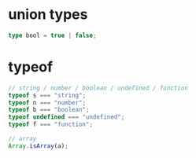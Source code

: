 # union types

```typescript
type bool = true | false;
```

# typeof

```javascript
// string / number / boolean / undefined / function
typeof s === "string";
typeof n === "number";
typeof b === "boolean";
typeof undefined === "undefined";
typeof f === "function";

// array
Array.isArray(a);
```